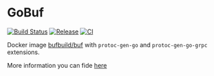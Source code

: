 # GoBuf

[![Build Status][badge.docker]][link.docker]
[![Release](https://img.shields.io/github/v/release/jetexe/gobuf-docker?include_prereleases)][badges.release]
[![CI](https://github.com/jetexe/gobuf-docker/workflows/ci/badge.svg)][badges.ci]

Docker image [bufbuild/buf][link.buf] with `protoc-gen-go` and `protoc-gen-go-grpc` extensions.

More information you can fide [here][link.buf]

[badge.docker]:https://img.shields.io/docker/pulls/jetexe/gobuf.svg

[badges.ci]: https://github.com/jetexe/gobuf-docker/actions?workflow=ci

[badges.release]: https://github.com/jetexe/gobuf-docker/releases

[link.docker]:https://hub.docker.com/r/jetexe/gobuf%

[link.buf]:https://github.com/bufbuild/buf
